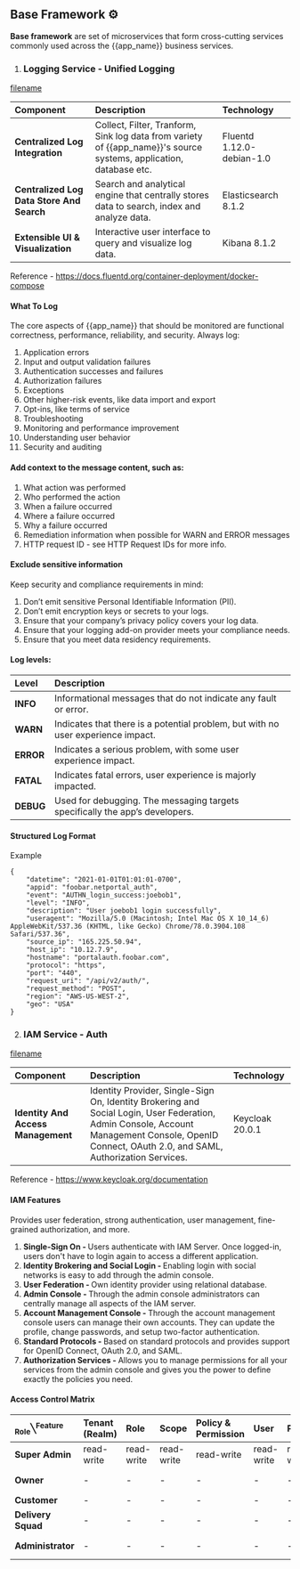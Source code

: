## Base Framework ⚙️ <!-- {docsify-ignore} -->

**Base framework** are set of microservices that form cross-cutting services commonly used across the {{app_name}} business services.

1.  ### Logging Service - Unified Logging

[filename](diagram/logging_framework.drawio ':include :type=code')

|Component|Description|Technology|
|:--|:--|:-|
|**Centralized Log Integration**|Collect, Filter, Tranform, Sink log data from variety of {{app_name}}'s source systems, application, database etc.|Fluentd 1.12.0-debian-1.0|
|**Centralized Log Data Store And Search**|Search and analytical engine that centrally stores data to search, index and analyze data.|Elasticsearch 8.1.2|
|**Extensible UI & Visualization**|Interactive user interface to query and visualize log data.|Kibana 8.1.2|

Reference - https://docs.fluentd.org/container-deployment/docker-compose

#### What To Log
The core aspects of {{app_name}} that should be monitored are functional correctness, performance, reliability, and security. Always log:
<ol>
<li>Application errors</li>
<li>Input and output validation failures</li>
<li>Authentication successes and failures</li>
<li>Authorization failures</li>
<li>Exceptions</li>
<li>Other higher-risk events, like data import and export</li>
<li>Opt-ins, like terms of service</li>
<li>Troubleshooting</li>
<li>Monitoring and performance improvement</li>
<li>Understanding user behavior</li>
<li>Security and auditing</li>
</ol>

#### Add context to the message content, such as:
<ol>
<li>What action was performed</li>
<li>Who performed the action</li>
<li>When a failure occurred</li>
<li>Where a failure occurred</li>
<li>Why a failure occurred</li>
<li>Remediation information when possible for WARN and ERROR messages</li>
<li>HTTP request ID - see HTTP Request IDs for more info.</li>
</ol>

#### Exclude sensitive information
Keep security and compliance requirements in mind:
<ol>
<li>Don’t emit sensitive Personal Identifiable Information (PII).</li>
<li>Don’t emit encryption keys or secrets to your logs.</li>
<li>Ensure that your company’s privacy policy covers your log data.</li>
<li>Ensure that your logging add-on provider meets your compliance needs.</li>
<li>Ensure that you meet data residency requirements.</li>
</ol>

#### Log levels:
|Level|Description|
|:-|:-|
|**INFO**|Informational messages that do not indicate any fault or error.|
|**WARN**|Indicates that there is a potential problem, but with no user experience impact.|
|**ERROR**|Indicates a serious problem, with some user experience impact.|
|**FATAL**|Indicates fatal errors, user experience is majorly impacted.|
|**DEBUG**|Used for debugging. The messaging targets specifically the app’s developers.|

#### Structured Log Format
Example
```
{
    "datetime": "2021-01-01T01:01:01-0700",
    "appid": "foobar.netportal_auth",
    "event": "AUTHN_login_success:joebob1",
    "level": "INFO",
    "description": "User joebob1 login successfully",
    "useragent": "Mozilla/5.0 (Macintosh; Intel Mac OS X 10_14_6) AppleWebKit/537.36 (KHTML, like Gecko) Chrome/78.0.3904.108 Safari/537.36",
    "source_ip": "165.225.50.94",
    "host_ip": "10.12.7.9",
    "hostname": "portalauth.foobar.com",
    "protocol": "https",
    "port": "440",
    "request_uri": "/api/v2/auth/",
    "request_method": "POST",
    "region": "AWS-US-WEST-2",
    "geo": "USA"
}

```

2.  ### IAM Service - Auth

[filename](diagram/iam_auth_framework.drawio ':include :type=code')

|Component|Description|Technology|
|:--|:--|:-|
|**Identity And Access Management**|Identity Provider, Single-Sign On, Identity Brokering and Social Login, User Federation, Admin Console, Account Management Console, OpenID Connect, OAuth 2.0, and SAML, Authorization Services.|Keycloak 20.0.1|

Reference - https://www.keycloak.org/documentation

#### IAM Features
Provides user federation, strong authentication, user management, fine-grained authorization, and more.
<ol>
<li><b>Single-Sign On - </b> Users authenticate with IAM Server. Once logged-in, users don't have to login again to access a different application.</li>
<li><b>Identity Brokering and Social Login - </b> Enabling login with social networks is easy to add through the admin console.</li>
<li><b>User Federation - </b> Own identity provider using relational database.</li>
<li><b>Admin Console - </b> Through the admin console administrators can centrally manage all aspects of the IAM server.</li>
<li><b>Account Management Console - </b> Through the account management console users can manage their own accounts. They can update the profile, change passwords, and setup two-factor authentication.</li>
<li><b>Standard Protocols - </b> Based on standard protocols and provides support for OpenID Connect, OAuth 2.0, and SAML.</li>
<li><b>Authorization Services - </b> Allows you to manage permissions for all your services from the admin console and gives you the power to define exactly the policies you need.</li>
</ol>

#### Access Control Matrix
|<sub>Role</sub>╲<sup>Feature</sup>|Tenant (Realm)|Role|Scope|Policy & Permission|User|Product|Customer|Delivery Squad|Subscription|Delivery|Invoice|Payment|
|:--|:--|:-|:-|:-|:-|:-|:-|:-|:-|:-|:-|:-|
|**Super Admin**|read-write|read-write|read-write|read-write|read-write|read-write|read-write|read-write|read-write|read-write|read-write|read-write|
|**Owner**|-|-|-|-|-|-|read-write|read-write|read-write|read-write|read-write|read-write|
|**Customer**|-|-|-|-|-|-|-|-|-|-|-|-|
|**Delivery Squad**|-|-|-|-|-|-|read|read|read|read-write|read|read-write|
|**Administrator**|-|-|-|-|-|-|read-write|read-write|read-write|read-write|read-write|read-write|